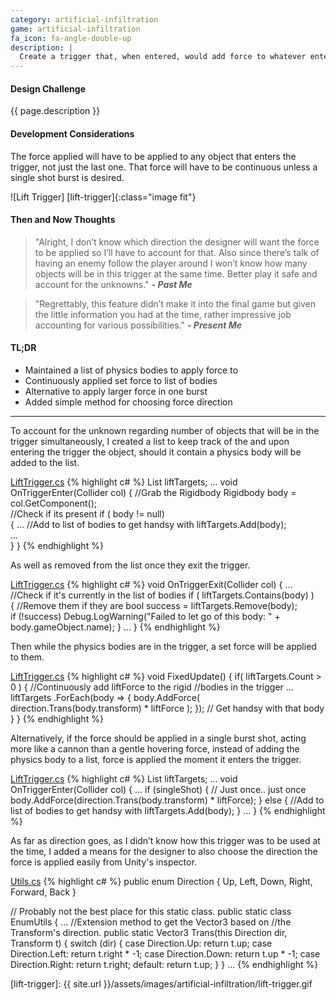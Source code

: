 ```yaml
---
category: artificial-infiltration
game: artificial-infiltration
fa_icon: fa-angle-double-up
description: |
  Create a trigger that, when entered, would add force to whatever entered it. 
---
```


#### Design Challenge
{{ page.description }}
<!-- Create a trigger that, when entered, would add force to whatever entered it.  -->

#### Development Considerations
The force applied will have to be applied to any object that enters the trigger, not just the last one. That force will have to be continuous unless a single shot burst is desired. 

![Lift Trigger] [lift-trigger]{:class="image fit"}

<!--excerpt_end-->

#### Then and Now Thoughts

> "Alright, I don’t know which direction the designer will want the force to be applied so I’ll have to account for that. Also since there’s talk of having an enemy follow the player around I won’t know how many objects will be in this trigger at the same time. Better play it safe and account for the unknowns." 
**_- Past Me_**

> "Regrettably, this feature didn’t make it into the final game but given the little information you had at the time, rather impressive job accounting for various possibilities." 
**_- Present Me_**

#### TL;DR
- Maintained a list of physics bodies to apply force to
- Continuously applied set force to list of bodies
- Alternative to apply larger force in one burst 
- Added simple method for choosing force direction

---

To account for the unknown regarding number of objects that will be in the trigger simultaneously, I created a list to keep track of the and upon entering the trigger the object, should it contain a physics body will be added to the list.

[LiftTrigger.cs]
{% highlight c# %}
List<Rigidbody> liftTargets;
...
void OnTriggerEnter(Collider col)
{
    //Grab the Rigidbody
    Rigidbody body = col.GetComponent<Rigidbody>();             
    //Check if its present
    if ( body != null)                                       
    {
        ...
        //Add to list of bodies to get handsy with
        liftTargets.Add(body);                                  
        ...      
    }
}
{% endhighlight %}

As well as removed from the list once they exit the trigger.

[LiftTrigger.cs]
{% highlight c# %}
void OnTriggerExit(Collider col)
{
    ...
    //Check if it's currently in the list of bodies
    if ( liftTargets.Contains(body) )                       
    {
        //Remove them if they are
        bool success = liftTargets.Remove(body);            
        if (!success) 
            Debug.LogWarning("Failed to let go of this body: " + 
                    body.gameObject.name);
    }
    ...
}
{% endhighlight %}

Then while the physics bodies are in the trigger, a set force will be applied to them.

[LiftTrigger.cs]
{% highlight c# %}
void FixedUpdate()
{
    if( liftTargets.Count > 0 )
    {
        //Continuously add liftForce to the rigid
        //bodies in the trigger
        ...
        liftTargets
            .ForEach(body => {
            body.AddForce(
                direction.Trans(body.transform) * liftForce );
        }); // Get handsy with that body
    }
}
{% endhighlight %}

Alternatively, if the force should be applied in a single burst shot, acting more like a cannon than a gentle hovering force, instead of adding the physics body to a list, force is applied the moment it enters the trigger.

[LiftTrigger.cs]
{% highlight c# %}
List<Rigidbody> liftTargets;
...
void OnTriggerEnter(Collider col)
{
    ...
    if (singleShot)
    {
        // Just once.. just once 
        body.AddForce(direction.Trans(body.transform) * liftForce);
    }
    else
    {
        //Add to list of bodies to get handsy with
        liftTargets.Add(body);
    }
    ...
}
{% endhighlight %}

As far as direction goes, as I didn’t know how this trigger was to be used at the time, I added a means for the designer to also choose the direction the force is applied easily from Unity's inspector.

[Utils.cs]
{% highlight c# %}
public enum Direction { Up, Left, Down, Right, Forward, Back }

// Probably not the best place for this static class. 
public static class EnumUtils
{
    ...
    //Extension method to get the Vector3 based on 
    //the Transform's direction. 
    public static Vector3 Trans(this Direction dir, Transform t)
    {
        switch (dir)
        {
            case Direction.Up:
                return t.up;
            case Direction.Left:
                return t.right * -1;
            case Direction.Down:
                return t.up * -1;
            case Direction.Right:
                return t.right;
            default:
                return t.up;
        }
    }
    ...
{% endhighlight %}

[lift-trigger]:         {{ site.url }}/assets/images/artificial-infiltration/lift-trigger.gif


[LiftTrigger.cs]:         https://github.com/Kpable/Artificial-Infiltration/blob/master/Scripts/Triggers/LiftTrigger.cs
[Utils.cs]:               https://github.com/Kpable/Artificial-Infiltration/blob/master/Scripts/Utils.cs
